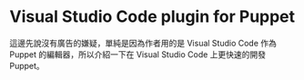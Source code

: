 # Visual Studio Code plugin for Puppet

這邊先說沒有廣告的嫌疑，單純是因為作者用的是 Visual Studio Code 作為 Puppet 的編輯器，所以介紹一下在 Visual Studio Code 上更快速的開發 Puppet。

